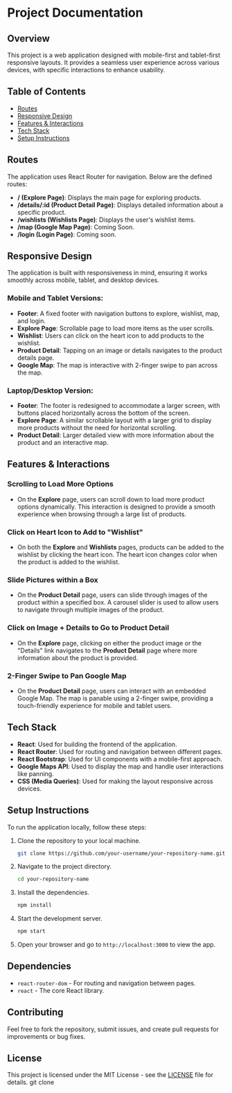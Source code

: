 # Project Documentation

## Overview

This project is a web application designed with mobile-first and tablet-first responsive layouts. It provides a seamless user experience across various devices, with specific interactions to enhance usability.

## Table of Contents

- [Routes](#routes)
- [Responsive Design](#responsive-design)
- [Features & Interactions](#features--interactions)
- [Tech Stack](#tech-stack)
- [Setup Instructions](#setup-instructions)

## Routes

The application uses React Router for navigation. Below are the defined routes:

- **/ (Explore Page)**: Displays the main page for exploring products.
- **/details/:id (Product Detail Page)**: Displays detailed information about a specific product.
- **/wishlists (Wishlists Page)**: Displays the user's wishlist items.
- **/map (Google Map Page)**: Coming Soon.
- **/login (Login Page)**: Coming soon.

## Responsive Design

The application is built with responsiveness in mind, ensuring it works smoothly across mobile, tablet, and desktop devices.

### Mobile and Tablet Versions:

- **Footer**: A fixed footer with navigation buttons to explore, wishlist, map, and login.
- **Explore Page**: Scrollable page to load more items as the user scrolls.
- **Wishlist**: Users can click on the heart icon to add products to the wishlist.
- **Product Detail**: Tapping on an image or details navigates to the product details page.
- **Google Map**: The map is interactive with 2-finger swipe to pan across the map.

### Laptop/Desktop Version:

- **Footer**: The footer is redesigned to accommodate a larger screen, with buttons placed horizontally across the bottom of the screen.
- **Explore Page**: A similar scrollable layout with a larger grid to display more products without the need for horizontal scrolling.
- **Product Detail**: Larger detailed view with more information about the product and an interactive map.

## Features & Interactions

### Scrolling to Load More Options
- On the **Explore** page, users can scroll down to load more product options dynamically. This interaction is designed to provide a smooth experience when browsing through a large list of products.

### Click on Heart Icon to Add to "Wishlist"
- On both the **Explore** and **Wishlists** pages, products can be added to the wishlist by clicking the heart icon. The heart icon changes color when the product is added to the wishlist.

### Slide Pictures within a Box
- On the **Product Detail** page, users can slide through images of the product within a specified box. A carousel slider is used to allow users to navigate through multiple images of the product.

### Click on Image + Details to Go to Product Detail
- On the **Explore** page, clicking on either the product image or the "Details" link navigates to the **Product Detail** page where more information about the product is provided.

### 2-Finger Swipe to Pan Google Map
- On the **Product Detail** page, users can interact with an embedded Google Map. The map is panable using a 2-finger swipe, providing a touch-friendly experience for mobile and tablet users.

## Tech Stack

- **React**: Used for building the frontend of the application.
- **React Router**: Used for routing and navigation between different pages.
- **React Bootstrap**: Used for UI components with a mobile-first approach.
- **Google Maps API**: Used to display the map and handle user interactions like panning.
- **CSS (Media Queries)**: Used for making the layout responsive across devices.


## Setup Instructions

To run the application locally, follow these steps:

1. Clone the repository to your local machine.
   ```bash
   git clone https://github.com/your-username/your-repository-name.git
   ```

2. Navigate to the project directory.
   ```bash
   cd your-repository-name
   ```

3. Install the dependencies.
   ```bash
   npm install
   ```

4. Start the development server.
   ```bash
   npm start
   ```

5. Open your browser and go to `http://localhost:3000` to view the app.

## Dependencies

- `react-router-dom` - For routing and navigation between pages.
- `react` - The core React library.

## Contributing

Feel free to fork the repository, submit issues, and create pull requests for improvements or bug fixes.

## License

This project is licensed under the MIT License - see the [LICENSE](LICENSE) file for details.
   git clone <repository-url>
